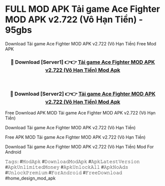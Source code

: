 # FULL MOD APK Tải game Ace Fighter MOD APK v2.722 (Vô Hạn Tiền) - 95gbs
Download Tải game Ace Fighter MOD APK v2.722 (Vô Hạn Tiền) Free Mod APK

<div align="center">
<h3>🔴 Download [Server1] 👉👉 <a href="https://apk-comot.site?title=Tải_game_Ace_Fighter_MOD_APK_v2.722_(Vô_Hạn_Tiền)">Tải game Ace Fighter MOD APK v2.722 (Vô Hạn Tiền) Mod Apk</a></h3><br>

<h3>🔴 Download [Server2] 👉👉 <a href="https://apk-comot.site?title=Tải_game_Ace_Fighter_MOD_APK_v2.722_(Vô_Hạn_Tiền)">Tải game Ace Fighter MOD APK v2.722 (Vô Hạn Tiền) Mod Apk</a></h3>
</div>


Free Download APK MOD Tải game Ace Fighter MOD APK v2.722 (Vô Hạn Tiền)

Download Tải game Ace Fighter MOD APK v2.722 (Vô Hạn Tiền) 

Free APK MOD Tải game Ace Fighter MOD APK v2.722 (Vô Hạn Tiền) 

Download Tải game Ace Fighter MOD APK v2.722 (Vô Hạn Tiền) Mod For Android

𝚃𝚊𝚐𝚜: #𝙼𝚘𝚍𝙰𝚙𝚔 #𝙳𝚘𝚠𝚗𝚕𝚘𝚊𝚍𝙼𝚘𝚍𝙰𝚙𝚔 #𝙰𝚙𝚔𝙻𝚊𝚝𝚎𝚜𝚝𝚅𝚎𝚛𝚜𝚒𝚘𝚗 #𝙰𝚙𝚔𝚄𝚗𝚕𝚒𝚖𝚒𝚝𝚎𝚍𝙼𝚘𝚗𝚎𝚢 #𝙰𝚙𝚔𝚄𝚗𝚕𝚘𝚌𝚔𝙰𝚕𝚕 #𝙰𝚙𝚔𝙽𝚘𝙰𝚍𝚜 #𝚄𝚗𝚕𝚘𝚌𝚔𝙿𝚛𝚎𝚖𝚒𝚞𝚖 #𝙵𝚘𝚛𝙰𝚗𝚍𝚛𝚘𝚒𝚍 #𝙵𝚛𝚎𝚎𝙳𝚘𝚠𝚗𝚕𝚘𝚊𝚍 #home_design_mod_apk